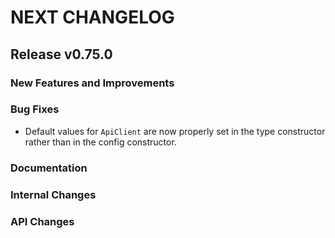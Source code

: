 # NEXT CHANGELOG

## Release v0.75.0

### New Features and Improvements

### Bug Fixes

- Default values for `ApiClient` are now properly set in the type constructor rather than in the config constructor. 

### Documentation

### Internal Changes

### API Changes
